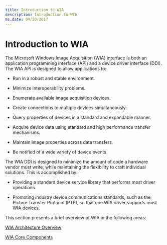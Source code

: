 ```yaml
---
title: Introduction to WIA
description: Introduction to WIA
ms.date: 04/20/2017
---
```


# Introduction to WIA





The Microsoft Windows Image Acquisition (WIA) interface is both an application programming interface (API) and a device driver interface (DDI). The WIA API is designed to allow applications to:

-   Run in a robust and stable environment.

-   Minimize interoperability problems.

-   Enumerate available image acquisition devices.

-   Create connections to multiple devices simultaneously.

-   Query properties of devices in a standard and expandable manner.

-   Acquire device data using standard and high performance transfer mechanisms.

-   Maintain image properties across data transfers.

-   Be notified of a wide variety of device events.

The WIA DDI is designed to minimize the amount of code a hardware vendor must write, while maintaining the flexibility to craft individual solutions. This is accomplished by:

-   Providing a standard device service library that performs most driver operations.

-   Promoting industry device communications standards, such as the Picture Transfer Protocol (PTP), so that one WIA driver supports most WIA devices.

This section presents a brief overview of WIA in the following areas:

[WIA Architecture Overview](wia-architecture-overview.md)

[WIA Core Components](wia-core-components.md)

 

 




